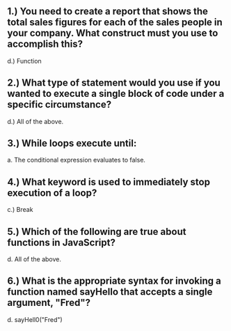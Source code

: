 ## 1.) You need to create a report that shows the total sales figures for each of the sales people in your company. What construct must you use to accomplish this?
d.) Function

## 2.) What type of statement would you use if you wanted to execute a single block of code under a specific circumstance?
d.) All of the above.

## 3.) While loops execute until:
a. The conditional expression evaluates to false.

## 4.) What keyword is used to immediately stop execution of a loop?
c.) Break

## 5.) Which of the following are true about functions in JavaScript?
d. All of the above.

## 6.) What is the appropriate syntax for invoking a function named sayHello that accepts a single argument, "Fred"?
d. sayHell0("Fred")
